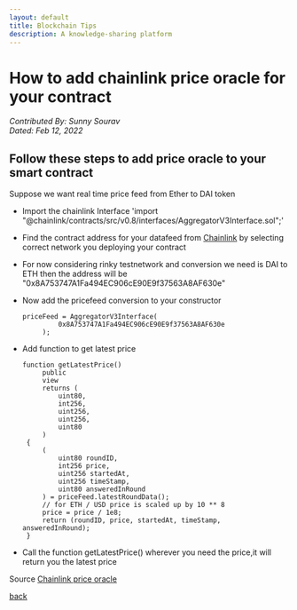 ```yaml
---
layout: default
title: Blockchain Tips
description: A knowledge-sharing platform
---
```


# How to add chainlink price oracle for your contract
_Contributed By: Sunny Sourav_  
_Dated: Feb 12, 2022_  

## Follow these steps to add price oracle to your smart contract
Suppose we want real time price feed from Ether to DAI token

 - Import the chainlink Interface 'import "@chainlink/contracts/src/v0.8/interfaces/AggregatorV3Interface.sol";'
 - Find the contract address for your datafeed from <a href="https://docs.chain.link/docs/ethereum-addresses/"> Chainlink</a>
   by selecting correct network you deploying your contract
 - For now considering rinky testnetwork and conversion we need is DAI to ETH then the address will be "0x8A753747A1Fa494EC906cE90E9f37563A8AF630e"
 - Now add the pricefeed conversion to your constructor
   ```
   priceFeed = AggregatorV3Interface(
            0x8A753747A1Fa494EC906cE90E9f37563A8AF630e
        );

   ```
 - Add function to get latest price
   ```
   function getLatestPrice()
        public
        view
        returns (
            uint80,
            int256,
            uint256,
            uint256,
            uint80
        )
    {
        (
            uint80 roundID,
            int256 price,
            uint256 startedAt,
            uint256 timeStamp,
            uint80 answeredInRound
        ) = priceFeed.latestRoundData();
        // for ETH / USD price is scaled up by 10 ** 8
        price = price / 1e8;
        return (roundID, price, startedAt, timeStamp, answeredInRound);
    }
   ```
   
 - Call the function getLatestPrice() wherever you need the price,it will
   return you the latest price

Source 
[Chainlink price oracle](https://docs.chain.link/) 

[back](./)